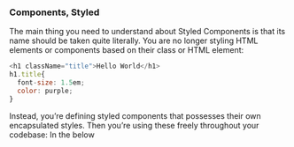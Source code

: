 ### Components, Styled

The main thing you need to understand about Styled Components is that its name should be taken quite literally. You are no longer styling HTML elements or components based on their class or HTML element:

```js
<h1 className="title">Hello World</h1>
h1.title{
  font-size: 1.5em;
  color: purple;
}
```
Instead, you’re defining styled components that possesses their own encapsulated styles. Then you’re using these freely throughout your codebase: In the below <Title /> is a styled-component

```js
import styled from 'styled-components';

const Title = styled.h1`
  font-size: 1.5em;
  color: purple;
`;
<Title>Hello World</Title>
```

This might seem like a minor difference, and in fact both syntaxes are very similar. But they key difference is that styles are now part of their component.

In other words, we’re getting rid of CSS classes as an intermediary step between the component and its styles. As styled-components co-creator Max Stoiber says:

“The basic idea of styled-components is to enforce best practices by removing the mapping between styles and components.”




### Another example - say in a file called Landing.js Component in which the <Wrapper /> is a styled-component

```js

import React from 'react';
import styled from 'styled-components';


<Wrapper>
        <ImgLogo src={require("../Images/logo.png")} />
</Wrapper>

const Wrapper = styled.div`
    background: #ffffff;
    height: 80px;
    position: relative;
    top: 50%;
    -webkit-transform: translateY(-50%);
    -ms-transform: translateY(-50%);
    transform: translateY(-50%);
`;

```

### Props Over Classes

In keeping with this no-classes philosophy, styled-components makes use of props over classes when it comes to customizing the behavior of a component. So instead of:

```js
<h1 className="title primary">Hello World</h1> // will be blue
h1.title{
  font-size: 1.5em;
  color: purple;

  &.primary{
    color: blue;
  }
}
```
You’d write the below Title styled-component

```js
const Title = styled.h1`
  font-size: 1.5em;
  color: ${props => props.primary ? 'blue' : 'purple'};
`;

<Title primary>Hello World</Title> // will be blue
```